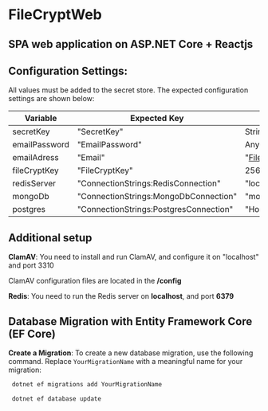 # FileCryptWeb

## SPA web application on ASP.NET Core + Reactjs

## Configuration Settings:

All values must be added to the secret store. The expected configuration settings are shown below:

| Variable           | Expected Key                           | Expected Value Format                                                              |
|--------------------|--------------------------------------- |------------------------------------------------------------------------------------|
| secretKey          | "SecretKey"                            | String 128 bits long                                                                                |
| emailPassword      | "EmailPassword"                        | Any                                                                                |
| emailAdress        | "Email"                                | "FileCryptWeb@email.com"                                                           |
| fileCryptKey       | "FileCryptKey"                         | 256-bit byte array encoded in Base64String                                         |
| redisServer        | "ConnectionStrings:RedisConnection"    | "localhost:6379,abortConnect=false"                                                |
| mongoDb            | "ConnectionStrings:MongoDbConnection"  | "mongodb://localhost:27017"                                                        |
| postgres           | "ConnectionStrings:PostgresConnection" | "Host=YourHost;Port=5432;Username=Username;Password=YourPassword;Database=YourDB;" |

## Additional setup

 **ClamAV**: You need to install and run ClamAV, and configure it on "localhost" and port 3310

   ClamAV configuration files are located in the **/config**

 **Redis**: You need to run the Redis server on **localhost**, and port **6379**

## Database Migration with Entity Framework Core (EF Core)

 **Create a Migration**: To create a new database migration, use the following command. Replace `YourMigrationName` with a meaningful name for your migration:

  ```bash
   dotnet ef migrations add YourMigrationName
  
   dotnet ef database update
  ```
